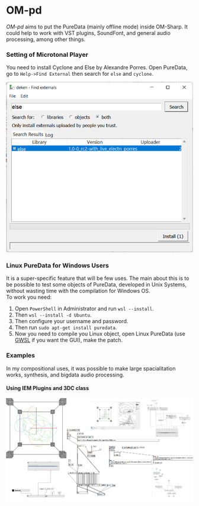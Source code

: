 # OM-pd 


*OM-pd* aims to put the PureData (mainly offline mode) inside OM-Sharp. It could help to work with VST plugins, SoundFont, and general audio processing, among other things.  


### Setting of Microtonal Player

You need to install Cyclone and Else by Alexandre Porres. Open PureData, go to `Help->Find External` then search for `else` and `cyclone`.


<img src="https://github.com/charlesneimog/OM-pd/blob/master/resources/Using%20Deken.png" width="512"/>


### Linux PureData for Windows Users

It is a super-specific feature that will be few uses. The main about this is to be possible to test some objects of PureData, developed in Unix Systems, without wasting time with the compilation for Windows OS.  
To work you need: 

1. Open `PowerShell` in Administrator and run `wsl --install`.
2. Then `wsl --install -d Ubuntu`. 
3. Then configure your username and password.
4. Then run `sudo apt-get install puredata`.
5. Now you need to compile you Linux object, open Linux PureData (use [GWSL](https://github.com/Opticos/GWSL-Source) if you want the GUI), make the patch. 

### Examples 


In my compositional uses, it was possible to make large spacialitation works, synthesis, and bigdata audio processing.


#### Using IEM Plugins and 3DC class

![IEM Plugins and OM-pd](https://github.com/charlesneimog/OM-pd/blob/master/resources/Exemplo%20-%20Espacializacao.png)


